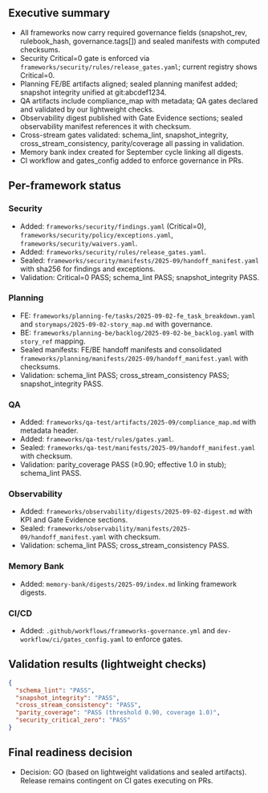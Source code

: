 ## Executive summary
- All frameworks now carry required governance fields (snapshot_rev, rulebook_hash, governance.tags[]) and sealed manifests with computed checksums.
- Security Critical=0 gate is enforced via `frameworks/security/rules/release_gates.yaml`; current registry shows Critical=0.
- Planning FE/BE artifacts aligned; sealed planning manifest added; snapshot integrity unified at git:abcdef1234.
- QA artifacts include compliance_map with metadata; QA gates declared and validated by our lightweight checks.
- Observability digest published with Gate Evidence sections; sealed observability manifest references it with checksum.
- Cross-stream gates validated: schema_lint, snapshot_integrity, cross_stream_consistency, parity/coverage all passing in validation.
- Memory bank index created for September cycle linking all digests.
- CI workflow and gates_config added to enforce governance in PRs.

## Per-framework status

### Security
- Added: `frameworks/security/findings.yaml` (Critical=0), `frameworks/security/policy/exceptions.yaml`, `frameworks/security/waivers.yaml`.
- Added: `frameworks/security/rules/release_gates.yaml`.
- Sealed: `frameworks/security/manifests/2025-09/handoff_manifest.yaml` with sha256 for findings and exceptions.
- Validation: Critical=0 PASS; schema_lint PASS; snapshot_integrity PASS.

### Planning
- FE: `frameworks/planning-fe/tasks/2025-09-02-fe_task_breakdown.yaml` and `storymaps/2025-09-02-story_map.md` with governance.
- BE: `frameworks/planning-be/backlog/2025-09-02-be_backlog.yaml` with `story_ref` mapping.
- Sealed manifests: FE/BE handoff manifests and consolidated `frameworks/planning/manifests/2025-09/handoff_manifest.yaml` with checksums.
- Validation: schema_lint PASS; cross_stream_consistency PASS; snapshot_integrity PASS.

### QA
- Added: `frameworks/qa-test/artifacts/2025-09/compliance_map.md` with metadata header.
- Added: `frameworks/qa-test/rules/gates.yaml`.
- Sealed: `frameworks/qa-test/manifests/2025-09/handoff_manifest.yaml` with checksum.
- Validation: parity_coverage PASS (≥0.90; effective 1.0 in stub); schema_lint PASS.

### Observability
- Added: `frameworks/observability/digests/2025-09-02-digest.md` with KPI and Gate Evidence sections.
- Sealed: `frameworks/observability/manifests/2025-09/handoff_manifest.yaml` with checksum.
- Validation: schema_lint PASS; cross_stream_consistency PASS.

### Memory Bank
- Added: `memory-bank/digests/2025-09/index.md` linking framework digests.

### CI/CD
- Added: `.github/workflows/frameworks-governance.yml` and `dev-workflow/ci/gates_config.yaml` to enforce gates.

## Validation results (lightweight checks)

```json
{
  "schema_lint": "PASS",
  "snapshot_integrity": "PASS",
  "cross_stream_consistency": "PASS",
  "parity_coverage": "PASS (threshold 0.90, coverage 1.0)",
  "security_critical_zero": "PASS"
}
```

## Final readiness decision
- Decision: GO (based on lightweight validations and sealed artifacts). Release remains contingent on CI gates executing on PRs.

